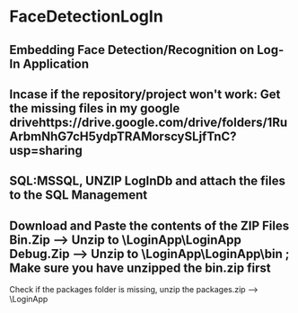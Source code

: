 # FaceDetectionLogIn
Embedding Face Detection/Recognition on Log-In Application
----------------------------------------------------------
Incase if the repository/project won't work:
Get the missing files in my google drivehttps://drive.google.com/drive/folders/1RuArbmNhG7cH5ydpTRAMorscySLjfTnC?usp=sharing
----------------------------------------------------------
SQL:MSSQL, UNZIP LogInDb and attach the files to the SQL Management
----------------------------------------------------------
Download and Paste the contents of the ZIP Files
Bin.Zip --> Unzip to \LoginApp\LoginApp
Debug.Zip --> Unzip to \LoginApp\LoginApp\bin ; Make sure you have unzipped the bin.zip first
----------------------------------------------------------
Check if the packages folder is missing,
unzip the packages.zip --> \LoginApp
